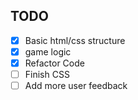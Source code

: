 ## TODO
- [x] Basic html/css structure
- [x] game logic
- [x] Refactor Code
- [ ] Finish CSS
- [ ] Add more user feedback
